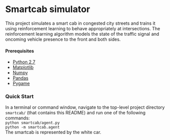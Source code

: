 # Smartcab simulator
This project simulates a smart cab in congested city streets and trains it using reinforcement learning to behave appropriately at intersections. The reinforcement learning algorithm models the state of the traffic signal and oncoming vehicle presence to the front and both sides.  

#### Prerequisites
* [Python 2.7](https://docs.python.org/2/)
* [Matplotlib](https://matplotlib.org/)
* [Numpy](http://www.numpy.org/)
* [Pandas](https://pandas.pydata.org/)
* [Pygame](https://www.pygame.org/wiki/GettingStarted)  

### Quick Start
In a terminal or command window, navigate to the top-level project directory `smartcab/` (that contains this README) and run one of the following commands:  
```python smartcab/agent.py```  
```python -m smartcab.agent```  
The smartcab is represented by the white car.

